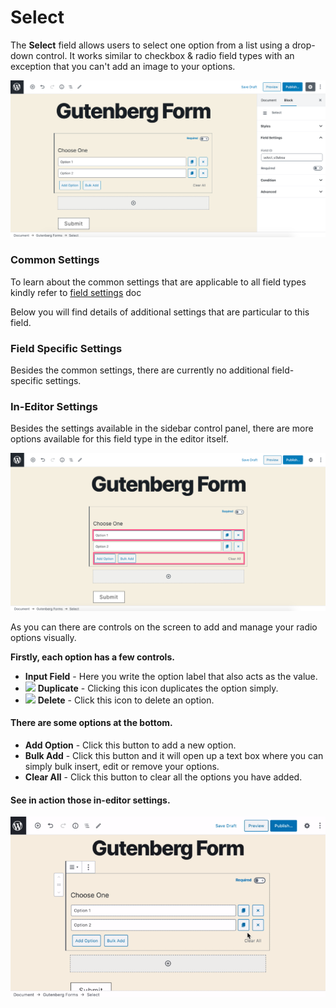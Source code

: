 # Select

The **Select** field allows users to select one option from a list using a drop-down control. It works similar to checkbox & radio field types with an exception that you can't add an image to your options.

![](../../.gitbook/assets/image-2020-06-26-at-6.47.21-pm.png)

### Common Settings <a id="common-settings"></a>

To learn about the common settings that are applicable to all field types kindly refer to [field settings](https://cakewp.gitbook.io/gutenberg-forms/getting-started/fields-settings#common-settings) doc‌

Below you will find details of additional settings that are particular to this field.‌

### Field Specific Settings <a id="field-specific-settings"></a>

Besides the common settings, there are currently no additional field-specific settings.

### In-Editor Settings <a id="in-editor-settings"></a>

Besides the settings available in the sidebar control panel, there are more options available for this field type in the editor itself.​‌

![](../../.gitbook/assets/image-2020-06-26-at-6.50.50-pm.png)

As you can there are controls on the screen to add and manage your radio options visually.‌

**Firstly, each option has a few controls.**‌

* **Input Field** - Here you write the option label that also acts as the value.
* ​​​​![](https://firebasestorage.googleapis.com/v0/b/gitbook-28427.appspot.com/o/assets%2F-M3kpG_L2KnkqtciR1m_%2F-MAkbmQWRsiIGJW_ooxL%2F-MAkn6vSdGXkxk7Lq-nn%2FImage%202020-06-26%20at%206.21.50%20PM.png?alt=media&token=71a07ed5-bd68-461f-a920-aba025b1aae7) **Duplicate** - Clicking this icon duplicates the option simply.
* ​​![](https://firebasestorage.googleapis.com/v0/b/gitbook-28427.appspot.com/o/assets%2F-M3kpG_L2KnkqtciR1m_%2F-MAkbmQWRsiIGJW_ooxL%2F-MAknJtt429sGA-svaM_%2FImage%202020-06-26%20at%206.22.04%20PM.png?alt=media&token=fc38882a-8a5d-433c-9968-fae297bcbb22) **Delete** - Click this icon to delete an option.

#### There are some options at the bottom. <a id="there-are-some-options-at-the-bottom"></a>

* **Add Option** - Click this button to add a new option.
* **Bulk Add** - Click this button and it will open up a text box where you can simply bulk insert, edit or remove your options.
* **Clear All** - Click this button to clear all the options you have added.

#### See in action those in-editor settings.​​​​​​ <a id="see-in-action-those-in-editor-settings"></a>

![](../../.gitbook/assets/screen-recording-2020-06-26-at-07.00-pm.gif)

